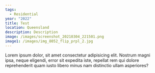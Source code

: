 ```yaml
---
tags:
  - Residential
year: "2022"
title: Test
location: Queensland
description: Description
image: /images/screenshot_20210304_221501.png
image1: /images/img_8052_flip_prpl_2.jpg
---
```

Lorem ipsum dolor, sit amet consectetur adipisicing elit. Nostrum magni ipsa, neque eligendi, error sit expedita iste, repellat rem qui dolore reprehenderit quam iusto libero minus nam distinctio ullam asperiores?